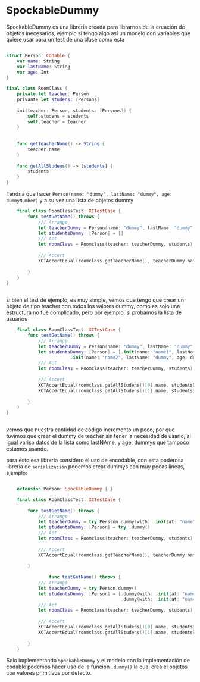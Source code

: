 # SpockableDummy

SpockableDummy es una librería creada para librarnos de la creación de objetos inecesarios, ejemplo
 si tengo algo así un modelo con variables que quiere usar para un test de una clase como esta

```Swift

struct Person: Codable {
    var name: String
    var lastName: String 
    var age: Int
}

final class RoomClass {
    private let teacher: Person
    privaate let studens: [Persons]
    
    ini(teacher: Person, students: [Persons]) {
        self.studens = students
        self.teacher = teacher
    }
    
    
    func getTeacherName() -> String {
        teacher.name
    }
    
    func getAllStudens() -> [students] {
        students
    }
}

```
Tendría que hacer ```Person(name: "dummy", lastName: "dummy", age: dummyNumber)``` y a su vez una lista de objetos dummy

```Swift
    final class RoomClassTest: XCTestCase {
        func testGetName() throws {
            /// Arrange
            let teacherDummy = Person(name: "dummy", lastName: "dummy", age: dummyNumber)
            let studentsDummy: [Person] = [] 
            /// Act
            let roomClass = Roomclass(teacher: teacherDummy, students)
            
            /// Accert
            XCTAccertEqual(roomclass.getTeacherName(), teacherDummy.name)
            
        }
    }
}
    
```
si bien el test de ejemplo, es muy simple, vemos que tengo que crear un objeto de tipo teacher con todos los valores dummy, como es solo una estructura no fue complicado, pero por ejemplo, si probamos la lista de usuarios

```Swift
    final class RoomClassTest: XCTestCase {
        func testGetName() throws {
            /// Arrange
            let teacherDummy = Person(name: "dummy", lastName: "dummy", age: dummyNumber)
            let studentsDummy: [Person] = [.init(name: "name1", lastName: "dummy", age: dummyNumber),
                        .init(name: "name2", lastName: "dummy", age: dummyNumber)] 
            /// Act
            let roomClass = Roomclass(teacher: teacherDummy, students)
            
            /// Accert
            XCTAccertEqual(roomclass.getAllStudens()[0].name, studentsDummy[0].name)
            XCTAccertEqual(roomclass.getAllStudens()[1].name, studentsDummy[1].name)
            
        }
    }
}
    
```

vemos que nuestra cantidad de código incremento un poco, por que tuvimos que crear el dummy de teacher sin tener la necesidad de usarlo, al igual variso datos de la lista como lastNAme, y age, dummys que tampoco estamos usando.

para esto esa librería considero el uso de encodable, con esta poderosa librería de ``serialización`` podemos crear dummys con muy pocas lineas, ejemplo: 

```Swift

    extension Person: SpockableDummy { }

    final class RoomClassTest: XCTestCase {
    
        func testGetName() throws {
            /// Arrange
            let teacherDummy = try Persson.dummy(with: .init(at: "name", with: "Fran")
            let studentsDummy: [Person] = try .dummy()
            /// Act
            let roomClass = Roomclass(teacher: teacherDummy, students)
            
            /// Accert
            XCTAccertEqual(roomclass.getTeacherName(), teacherDummy.name)
            
        }
        
                func testGetName() throws {
            /// Arrange
            let teacherDummy = try Person.dummy()
            let studentsDummy: [Person] = [.dummy(with: .init(at: "name", with: "Fran"),
                                           .dummy(with: .init(at: "name", with: "Javi")] 
            /// Act
            let roomClass = Roomclass(teacher: teacherDummy, students)
            
            /// Accert
            XCTAccertEqual(roomclass.getAllStudens()[0].name, studentsDummy[0].name)
            XCTAccertEqual(roomclass.getAllStudens()[1].name, studentsDummy[1].name)
            
        }
    }


```
Solo implementando ``SpockableDummy`` y el modelo con la implementación de códable podemos hacer uso de la función ``.dummy()`` la cual crea el objetos con valores primitivos por defecto.



